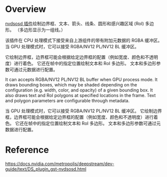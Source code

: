# Overview

[nvdsosd 插件](https://docs.nvidia.com/metropolis/deepstream/dev-guide/text/DS_plugin_gst-nvdsosd.html)绘制边界框、文本、箭头、线条、圆形和感兴趣区域 (RoI) 多边形。 （多边形显示为一组线。）

该插件在 CPU 处理模式下接受来自上游组件的带有附加元数据的 RGBA 缓冲区。 当 GPU 处理模式时，它可以接受 RGBA/NV12 PL/NV12 BL 缓冲区。 

它绘制边界框，边界框可能会根据给定边界框的配置（例如宽度、颜色和不透明度）进行着色。 它还在帧中的指定位置绘制文本和 RoI 多边形。 文本和多边形参数可通过元数据进行配置。

It can accepts RGBA/NV12 PL/NV12 BL buffer when GPU process mode. It draws bounding boxes, which may be shaded depending on the configuration (e.g. width, color, and opacity) of a given bounding box. It also draws text and RoI polygons at specified locations in the frame. Text and polygon parameters are configurable through metadata.

当 GPU 处理模式时，它可以接受 RGBA/NV12 PL/NV12 BL 缓冲区。 它绘制边界框，边界框可能会根据给定边界框的配置（例如宽度、颜色和不透明度）进行着色。 它还在帧中的指定位置绘制文本和 RoI 多边形。 文本和多边形参数可通过元数据进行配置。

# Reference
https://docs.nvidia.com/metropolis/deepstream/dev-guide/text/DS_plugin_gst-nvdsosd.html
